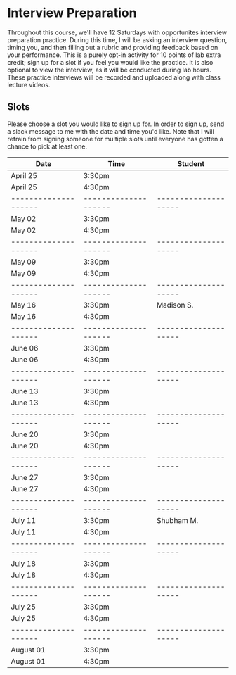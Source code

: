 # Interview Preparation

Throughout this course, we'll have 12 Saturdays with opportunites interview preparation practice. During this time, I will be asking an interview question, timing you, and then filling out a rubric and providing feedback based on your performance. This is a purely opt-in activity for 10 points of lab extra credit; sign up for a slot if you feel you would like the practice. It is also optional to view the interview, as it will be conducted during lab hours. These practice interviews will be recorded and uploaded along with class lecture videos.

## Slots

Please choose a slot you would like to sign up for. In order to sign up, send a slack message to me with the date and time you'd like. Note that I will refrain from signing someone for multiple slots until everyone has gotten a chance to pick at least one. 

| Date                 | Time                 | Student              |
| -------------------- | -------------------- | -------------------- |
| April 25             | 3:30pm               |                      |
| April 25             | 4:30pm               |                      |
| -------------------- | -------------------- | -------------------- |
| May 02               | 3:30pm               |                      |
| May 02               | 4:30pm               |                      |
| -------------------- | -------------------- | -------------------- |
| May 09               | 3:30pm               |                      |
| May 09               | 4:30pm               |                      |
| -------------------- | -------------------- | -------------------- |
| May 16               | 3:30pm               | Madison S.           |
| May 16               | 4:30pm               |                      |
| -------------------- | -------------------- | -------------------- |
| June 06              | 3:30pm               |                      |
| June 06              | 4:30pm               |                      |
| -------------------- | -------------------- | -------------------- |
| June 13              | 3:30pm               |                      |
| June 13              | 4:30pm               |                      |
| -------------------- | -------------------- | -------------------- |
| June 20              | 3:30pm               |                      |
| June 20              | 4:30pm               |                      |
| -------------------- | -------------------- | -------------------- |
| June 27              | 3:30pm               |                      |
| June 27              | 4:30pm               |                      |
| -------------------- | -------------------- | -------------------- |
| July 11              | 3:30pm               | Shubham M.           |
| July 11              | 4:30pm               |                      |
| -------------------- | -------------------- | -------------------- |
| July 18              | 3:30pm               |                      |
| July 18              | 4:30pm               |                      |
| -------------------- | -------------------- | -------------------- |
| July 25              | 3:30pm               |                      |
| July 25              | 4:30pm               |                      |
| -------------------- | -------------------- | -------------------- |
| August 01            | 3:30pm               |                      |
| August 01            | 4:30pm               |                      |

